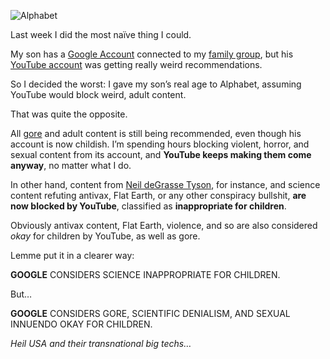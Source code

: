 ![Alphabet](//cacilhas.info/img/alphabet.png)

Last week I did the most naïve thing I could.

My son has a [Google Account](https://myaccount.google.com/) connected to my [family group](https://families.google/), but his [YouTube account](https://www.youtube.com/) was getting really weird recommendations.

So I decided the worst: I gave my son’s real age to Alphabet, assuming YouTube would block weird, adult content.

That was quite the opposite.

All [gore](https://www.wikiwand.com/en/articles/Graphic_violence) and adult content is still being recommended, even though his account is now childish. I’m spending hours blocking violent, horror, and sexual content from its account, and **YouTube keeps making them come anyway**, no matter what I do.

In other hand, content from [Neil deGrasse Tyson](https://www.biography.com/scientists/neil-degrasse-tyson), for instance, and science content refuting antivax, Flat Earth, or any other conspiracy bullshit, **are now blocked by YouTube**, classified as **inappropriate for children**.

Obviously antivax content, Flat Earth, violence, and so are also considered _okay_ for children by YouTube, as well as gore.

Lemme put it in a clearer way:

**GOOGLE** CONSIDERS SCIENCE INAPPROPRIATE FOR CHILDREN.

But…

**GOOGLE** CONSIDERS GORE, SCIENTIFIC DENIALISM, AND SEXUAL INNUENDO OKAY FOR CHILDREN.

_Heil USA and their transnational big techs…_